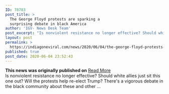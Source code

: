 ```yaml
---
ID: 78783
post_title: >
  The George Floyd protests are sparking a
  surprising debate in black America
author: 'IGV- News Desk Team'
post_excerpt: "Is nonviolent resistance no longer effective? Should white allies just sit this one out? Will the protests help re-elect Trump? There's a vigorous debate in the black community about these and other …"
layout: post
permalink: >
  https://indiagoneviral.com/news/2020/06/04/the-george-floyd-protests-are-sparking-a-surprising-debate-in-black-america/78783/india-gone-viral/
published: true
post_date: 2020-06-04 23:52:43
---
```

<b>This news was originally published on</b> <a href="https://www.cnn.com/2020/06/04/us/protests-black-americans-debate-blake/index.html" class="button purchase" rel="nofollow noopener noreferrer" target="_blank">Read More</a> <br/>Is nonviolent resistance no longer effective? Should white allies just sit this one out? Will the protests help re-elect Trump? There's a vigorous debate in the black community about these and other …